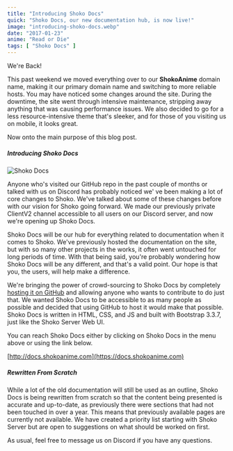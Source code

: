 ```yaml
---
title: "Introducing Shoko Docs"
quick: "Shoko Docs, our new documentation hub, is now live!"
image: "introducing-shoko-docs.webp"
date: "2017-01-23"
anime: "Read or Die"
tags: [ "Shoko Docs" ]
---
```


We're Back!

This past weekend we moved everything over to our **ShokoAnime** domain name, making it our primary domain name and
switching to more reliable hosts. You may have noticed some changes around the site. During the downtime, the site went
through intensive maintenance, stripping away anything that was causing performance issues. We also decided to go for a
less resource-intensive theme that's sleeker, and for those of you visiting us on mobile, it looks great.

Now onto the main purpose of this blog post.

##### Introducing Shoko Docs

![Shoko Docs](/images/blog/introducing-shoko-docs-index.webp)

Anyone who's visited our GitHub repo in the past couple of months or talked with us on Discord has probably noticed we'
ve been making a lot of core changes to Shoko. We've talked about some of these changes before with our vision for Shoko
going forward. We made our previously private ClientV2 channel accessible to all users on our Discord server, and now
we're opening up Shoko Docs.

Shoko Docs will be our hub for everything related to documentation when it comes to Shoko. We've previously hosted the
documentation on the site, but with so many other projects in the works, it often went untouched for long periods of
time. With that being said, you're probably wondering how Shoko Docs will be any different, and that's a valid point.
Our hope is that you, the users, will help make a difference.

We're bringing the power of crowd-sourcing to Shoko Docs by
completely [hosting it on GitHub](https://github.com/ShokoAnime/ShokoDocs) and allowing anyone who wants to contribute
to do just that. We wanted Shoko Docs to be accessible to as many people as possible and decided that using GitHub to
host it would make that possible. Shoko Docs is written in HTML, CSS, and JS and built with Bootstrap 3.3.7, just like
the Shoko Server Web UI.

You can reach Shoko Docs either by clicking on Shoko Docs in the menu above or using the link below.

[http://docs.shokoanime.com](https://docs.shokoanime.com)

##### Rewritten From Scratch

While a lot of the old documentation will still be used as an outline, Shoko Docs is being rewritten from scratch so
that the content being presented is accurate and up-to-date, as previously there were sections that had not been touched
in over a year. This means that previously available pages are currently not available. We have created a priority list
starting with Shoko Server but are open to suggestions on what should be worked on first.

As usual, feel free to message us on Discord if you have any questions.
